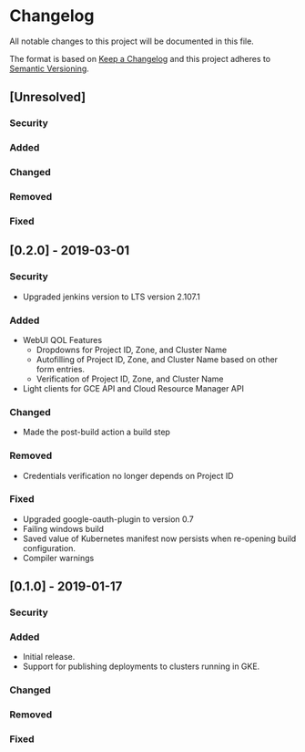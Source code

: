 <!--
 Copyright 2019 Google LLC

 Licensed under the Apache License, Version 2.0 (the "License"); you may not use this file except in
 compliance with the License. You may obtain a copy of the License at
 
        https://www.apache.org/licenses/LICENSE-2.0

 Unless required by applicable law or agreed to in writing, software distributed under the License
 is distributed on an "AS IS" BASIS, WITHOUT WARRANTIES OR CONDITIONS OF ANY KIND, either express or
 implied. See the License for the specific language governing permissions and limitations under the
 License.
-->
# Changelog
All notable changes to this project will be documented in this file.

The format is based on [Keep a Changelog](http://keepachangelog.com/en/1.0.0/)
and this project adheres to [Semantic Versioning](http://semver.org/spec/v2.0.0.html).

## [Unresolved]

 ### Security
 
 ### Added
  
 ### Changed
				
 ### Removed
				 
 ### Fixed

## [0.2.0] - 2019-03-01

 ### Security
  - Upgraded jenkins version to LTS version 2.107.1

 ### Added
  - WebUI QOL Features
    - Dropdowns for Project ID, Zone, and Cluster Name
    - Autofilling of Project ID, Zone, and Cluster Name based on other form entries.
    - Verification of Project ID, Zone, and Cluster Name
  - Light clients for GCE API and Cloud Resource Manager API

 ### Changed
  - Made the post-build action a build step

 ### Removed
  - Credentials verification no longer depends on Project ID

 ### Fixed
  - Upgraded google-oauth-plugin to version 0.7
  - Failing windows build
  - Saved value of Kubernetes manifest now persists when re-opening build configuration.
  - Compiler warnings

## [0.1.0] - 2019-01-17

 ### Security
 
 ### Added
  - Initial release.
  - Support for publishing deployments to clusters running in GKE.
  
 ### Changed
				
 ### Removed
				 
 ### Fixed
 

